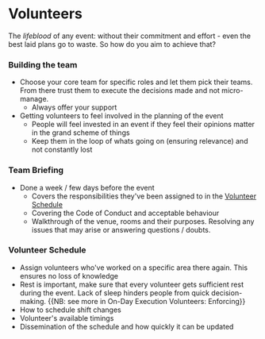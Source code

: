 # Volunteers

The *lifeblood* of any event: without their commitment and effort - even the best laid plans go to waste.  So how do you aim to achieve that?  

### Building the team

- Choose your core team for specific roles and let them pick their teams.  From there trust them to execute the decisions made and not micro-manage.  
  - Always offer your support 
- Getting volunteers to feel involved in the planning of the event
  - People will feel invested in an event if they feel their opinions matter in the grand scheme of things
  - Keep them in the loop of whats going on (ensuring relevance) and not constantly lost


### Team Briefing

- Done a week / few days before the event
  - Covers the responsibilities they've been assigned to in the [Volunteer Schedule]()
  - Covering the Code of Conduct and acceptable behaviour
  - Walkthrough of the venue, rooms and their purposes.  Resolving any issues that may arise or answering questions / doubts.


### Volunteer Schedule

- Assign volunteers who've worked on a specific area there again.  This ensures no loss of knowledge
- Rest is important, make sure that every volunteer gets sufficient rest during the event.  Lack of sleep hinders people from quick decision-making.  {{NB: see more in On-Day Execution Volunteers: Enforcing}}
- How to schedule shift changes
- Volunteer's available timings
- Dissemination of the schedule and how quickly it can be updated